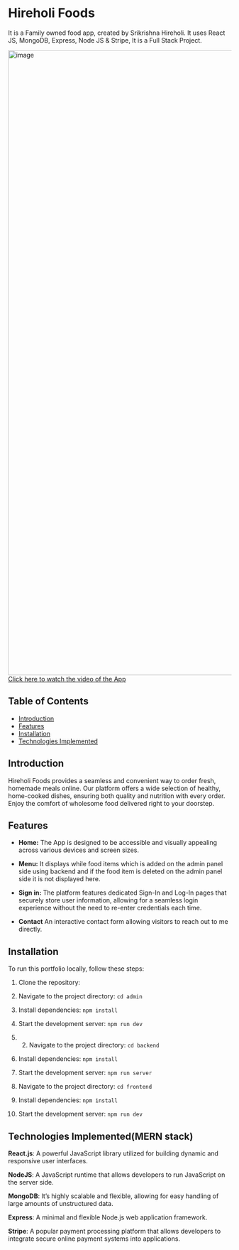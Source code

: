 # Hireholi Foods
It is a Family owned food app, created by Srikrishna Hireholi. It uses React JS, MongoDB, Express, Node JS &amp; Stripe, It is a Full Stack Project.


<img width="1407" alt="image" 
 src="https://utfs.io/f/mJvRnIkXEid5E4kCZnNDzjVSECFvRg0empHMdq1bZkXQ2Air">
[Click here to watch the video of the App](https://utfs.io/f/mJvRnIkXEid5wVxNUe4pAomQBrFi0vc4ufM8NyzqhETIGSlR) 

## Table of Contents

- [Introduction](#introduction)
- [Features](#features)
- [Installation](#installation)
- [Technologies Implemented](#technologies-implemented)


## Introduction
Hireholi Foods provides a seamless and convenient way to order fresh, homemade meals online. Our platform offers a wide selection of healthy, home-cooked dishes, ensuring both quality and nutrition with every order. Enjoy the comfort of wholesome food delivered right to your doorstep.

## Features

- **Home:** The App is designed to be accessible and visually appealing across various devices and screen sizes.

- **Menu:** It displays while food items which is added on the admin panel side using backend and if the food item is deleted on the admin panel side it is not displayed here.

- **Sign in:** The platform features dedicated Sign-In and Log-In pages that securely store user information, allowing for a seamless login experience without the need to re-enter credentials each time.

- **Contact** An interactive contact form allowing visitors to reach out to me directly.

## Installation

To run this portfolio locally, follow these steps:

1. Clone the repository:

2. Navigate to the project directory: `cd admin`

3. Install dependencies: `npm install`

4. Start the development server: `npm run dev`

5. 2. Navigate to the project directory: `cd backend`

6. Install dependencies: `npm install`

7. Start the development server: `npm run server`
   
8. Navigate to the project directory: `cd frontend`

9. Install dependencies: `npm install`

10. Start the development server: `npm run dev`



## Technologies Implemented(MERN stack)
**React.js**: A powerful JavaScript library utilized for building dynamic and responsive user interfaces.

**NodeJS**: A JavaScript runtime that allows developers to run JavaScript on the server side.    

**MongoDB**: It’s highly scalable and flexible, allowing for easy handling of large amounts of unstructured data.

**Express**: A minimal and flexible Node.js web application framework.

**Stripe**: A popular payment processing platform that allows developers to integrate secure online payment systems into applications.






